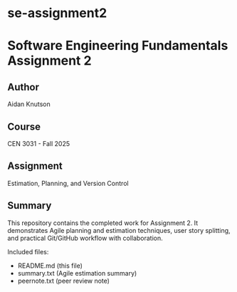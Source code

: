 # se-assignment2
# Software Engineering Fundamentals Assignment 2

## Author
Aidan Knutson

## Course
CEN 3031 - Fall 2025

## Assignment
Estimation, Planning, and Version Control

## Summary
This repository contains the completed work for Assignment 2. It demonstrates Agile planning and estimation techniques, user story splitting, and practical Git/GitHub workflow with collaboration.

Included files:
- README.md (this file)
- summary.txt (Agile estimation summary)
- peernote.txt (peer review note)

